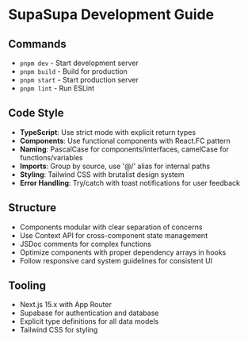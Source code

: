 # SupaSupa Development Guide

## Commands
- `pnpm dev` - Start development server
- `pnpm build` - Build for production
- `pnpm start` - Start production server
- `pnpm lint` - Run ESLint

## Code Style
- **TypeScript**: Use strict mode with explicit return types
- **Components**: Use functional components with React.FC<Props> pattern
- **Naming**: PascalCase for components/interfaces, camelCase for functions/variables
- **Imports**: Group by source, use '@/' alias for internal paths
- **Styling**: Tailwind CSS with brutalist design system
- **Error Handling**: Try/catch with toast notifications for user feedback

## Structure
- Components modular with clear separation of concerns
- Use Context API for cross-component state management
- JSDoc comments for complex functions
- Optimize components with proper dependency arrays in hooks
- Follow responsive card system guidelines for consistent UI

## Tooling
- Next.js 15.x with App Router
- Supabase for authentication and database
- Explicit type definitions for all data models
- Tailwind CSS for styling